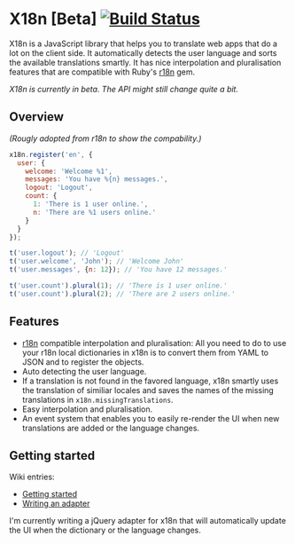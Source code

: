 # X18n **[Beta]** [![Build Status](https://travis-ci.org/js-coder/x18n.png)](https://travis-ci.org/js-coder/x18n)

X18n is a JavaScript library that helps you to translate web apps that do a lot on the client side. It automatically detects the user language and sorts the available translations smartly. It has nice interpolation and pluralisation features that are compatible with Ruby's [r18n](https://github.com/ai/r18n) gem.

*X18n is currently in beta. The API might still change quite a bit.*

## Overview

*(Rougly adopted from r18n to show the compability.)*

```js
x18n.register('en', {
  user: {
    welcome: 'Welcome %1',
    messages: 'You have %{n} messages.',
    logout: 'Logout',
    count: {
      1: 'There is 1 user online.',
      n: 'There are %1 users online.'
    }
  }
});

t('user.logout'); // 'Logout'
t('user.welcome', 'John'); // 'Welcome John'
t('user.messages', {n: 12}); // 'You have 12 messages.'

t('user.count').plural(1); // 'There is 1 user online.'
t('user.count').plural(2); // 'There are 2 users online.'
```

## Features

- [r18n](https://github.com/ai/r18n) compatible interpolation and pluralisation: All you need to do to use your r18n local dictionaries in x18n is to convert them from YAML to JSON and to register the objects.
- Auto detecting the user language.
- If a translation is not found in the favored language, x18n smartly uses the translation of similiar locales and saves the names of the missing translations in `x18n.missingTranslations`.
- Easy interpolation and pluralisation.
- An event system that enables you to easily re-render the UI when new translations are added or the language changes.

## Getting started

Wiki entries:

- [Getting started](https://github.com/js-coder/x18n/wiki/Getting-started)
- [Writing an adapter](https://github.com/js-coder/x18n/wiki/Writing-an-adapter)

I'm currently writing a jQuery adapter for x18n that will automatically update the UI when the dictionary or the language changes.